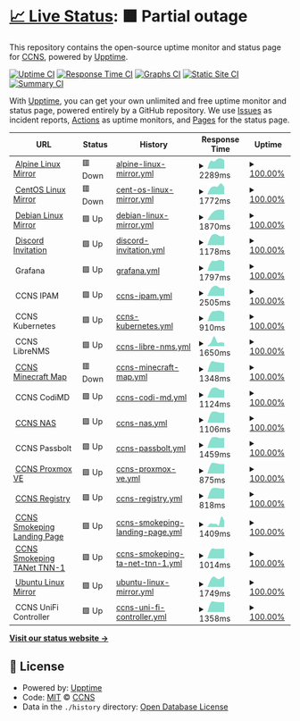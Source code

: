 # [📈 Live Status](https://uptime.ccns.io): <!--live status--> **🟧 Partial outage**

This repository contains the open-source uptime monitor and status page for [CCNS](https://uptime.ccns.io), powered by [Upptime](https://github.com/upptime/upptime).

[![Uptime CI](https://github.com/ccns/upptime/workflows/Uptime%20CI/badge.svg)](https://github.com/upptime/upptime/actions?query=workflow%3A%22Uptime+CI%22)
[![Response Time CI](https://github.com/ccns/upptime/workflows/Response%20Time%20CI/badge.svg)](https://github.com/upptime/upptime/actions?query=workflow%3A%22Response+Time+CI%22)
[![Graphs CI](https://github.com/ccns/upptime/workflows/Graphs%20CI/badge.svg)](https://github.com/upptime/upptime/actions?query=workflow%3A%22Graphs+CI%22)
[![Static Site CI](https://github.com/ccns/upptime/workflows/Static%20Site%20CI/badge.svg)](https://github.com/upptime/upptime/actions?query=workflow%3A%22Static+Site+CI%22)
[![Summary CI](https://github.com/ccns/upptime/workflows/Summary%20CI/badge.svg)](https://github.com/upptime/upptime/actions?query=workflow%3A%22Summary+CI%22)

With [Upptime](https://upptime.js.org), you can get your own unlimited and free uptime monitor and status page, powered entirely by a GitHub repository. We use [Issues](https://github.com/ccns/upptime/issues) as incident reports, [Actions](https://github.com/ccns/upptime/actions) as uptime monitors, and [Pages](https://uptime.ccns.io) for the status page.

<!--start: status pages-->
<!-- This summary is generated by Upptime (https://github.com/upptime/upptime) -->
<!-- Do not edit this manually, your changes will be overwritten -->
<!-- prettier-ignore -->
| URL | Status | History | Response Time | Uptime |
| --- | ------ | ------- | ------------- | ------ |
| <img alt="" src="https://favicons.githubusercontent.com/alpine.ccns.ncku.edu.tw" height="13"> [Alpine Linux Mirror](https://alpine.ccns.ncku.edu.tw/alpine) | 🟥 Down | [alpine-linux-mirror.yml](https://github.com/ccns/upptime/commits/HEAD/history/alpine-linux-mirror.yml) | <details><summary><img alt="Response time graph" src="./graphs/alpine-linux-mirror/response-time-week.png" height="20"> 2289ms</summary><br><a href="https://uptime.ccns.io/history/alpine-linux-mirror"><img alt="Response time 2289" src="https://img.shields.io/endpoint?url=https%3A%2F%2Fraw.githubusercontent.com%2Fccns%2Fupptime%2FHEAD%2Fapi%2Falpine-linux-mirror%2Fresponse-time.json"></a><br><a href="https://uptime.ccns.io/history/alpine-linux-mirror"><img alt="24-hour response time 2465" src="https://img.shields.io/endpoint?url=https%3A%2F%2Fraw.githubusercontent.com%2Fccns%2Fupptime%2FHEAD%2Fapi%2Falpine-linux-mirror%2Fresponse-time-day.json"></a><br><a href="https://uptime.ccns.io/history/alpine-linux-mirror"><img alt="7-day response time 2289" src="https://img.shields.io/endpoint?url=https%3A%2F%2Fraw.githubusercontent.com%2Fccns%2Fupptime%2FHEAD%2Fapi%2Falpine-linux-mirror%2Fresponse-time-week.json"></a><br><a href="https://uptime.ccns.io/history/alpine-linux-mirror"><img alt="30-day response time 2289" src="https://img.shields.io/endpoint?url=https%3A%2F%2Fraw.githubusercontent.com%2Fccns%2Fupptime%2FHEAD%2Fapi%2Falpine-linux-mirror%2Fresponse-time-month.json"></a><br><a href="https://uptime.ccns.io/history/alpine-linux-mirror"><img alt="1-year response time 2289" src="https://img.shields.io/endpoint?url=https%3A%2F%2Fraw.githubusercontent.com%2Fccns%2Fupptime%2FHEAD%2Fapi%2Falpine-linux-mirror%2Fresponse-time-year.json"></a></details> | <details><summary><a href="https://uptime.ccns.io/history/alpine-linux-mirror">100.00%</a></summary><a href="https://uptime.ccns.io/history/alpine-linux-mirror"><img alt="All-time uptime 100.00%" src="https://img.shields.io/endpoint?url=https%3A%2F%2Fraw.githubusercontent.com%2Fccns%2Fupptime%2FHEAD%2Fapi%2Falpine-linux-mirror%2Fuptime.json"></a><br><a href="https://uptime.ccns.io/history/alpine-linux-mirror"><img alt="24-hour uptime 100.00%" src="https://img.shields.io/endpoint?url=https%3A%2F%2Fraw.githubusercontent.com%2Fccns%2Fupptime%2FHEAD%2Fapi%2Falpine-linux-mirror%2Fuptime-day.json"></a><br><a href="https://uptime.ccns.io/history/alpine-linux-mirror"><img alt="7-day uptime 100.00%" src="https://img.shields.io/endpoint?url=https%3A%2F%2Fraw.githubusercontent.com%2Fccns%2Fupptime%2FHEAD%2Fapi%2Falpine-linux-mirror%2Fuptime-week.json"></a><br><a href="https://uptime.ccns.io/history/alpine-linux-mirror"><img alt="30-day uptime 100.00%" src="https://img.shields.io/endpoint?url=https%3A%2F%2Fraw.githubusercontent.com%2Fccns%2Fupptime%2FHEAD%2Fapi%2Falpine-linux-mirror%2Fuptime-month.json"></a><br><a href="https://uptime.ccns.io/history/alpine-linux-mirror"><img alt="1-year uptime 100.00%" src="https://img.shields.io/endpoint?url=https%3A%2F%2Fraw.githubusercontent.com%2Fccns%2Fupptime%2FHEAD%2Fapi%2Falpine-linux-mirror%2Fuptime-year.json"></a></details>
| <img alt="" src="https://favicons.githubusercontent.com/centos.ccns.ncku.edu.tw" height="13"> [CentOS Linux Mirror](https://centos.ccns.ncku.edu.tw/centos) | 🟥 Down | [cent-os-linux-mirror.yml](https://github.com/ccns/upptime/commits/HEAD/history/cent-os-linux-mirror.yml) | <details><summary><img alt="Response time graph" src="./graphs/cent-os-linux-mirror/response-time-week.png" height="20"> 1772ms</summary><br><a href="https://uptime.ccns.io/history/cent-os-linux-mirror"><img alt="Response time 1772" src="https://img.shields.io/endpoint?url=https%3A%2F%2Fraw.githubusercontent.com%2Fccns%2Fupptime%2FHEAD%2Fapi%2Fcent-os-linux-mirror%2Fresponse-time.json"></a><br><a href="https://uptime.ccns.io/history/cent-os-linux-mirror"><img alt="24-hour response time 2006" src="https://img.shields.io/endpoint?url=https%3A%2F%2Fraw.githubusercontent.com%2Fccns%2Fupptime%2FHEAD%2Fapi%2Fcent-os-linux-mirror%2Fresponse-time-day.json"></a><br><a href="https://uptime.ccns.io/history/cent-os-linux-mirror"><img alt="7-day response time 1772" src="https://img.shields.io/endpoint?url=https%3A%2F%2Fraw.githubusercontent.com%2Fccns%2Fupptime%2FHEAD%2Fapi%2Fcent-os-linux-mirror%2Fresponse-time-week.json"></a><br><a href="https://uptime.ccns.io/history/cent-os-linux-mirror"><img alt="30-day response time 1772" src="https://img.shields.io/endpoint?url=https%3A%2F%2Fraw.githubusercontent.com%2Fccns%2Fupptime%2FHEAD%2Fapi%2Fcent-os-linux-mirror%2Fresponse-time-month.json"></a><br><a href="https://uptime.ccns.io/history/cent-os-linux-mirror"><img alt="1-year response time 1772" src="https://img.shields.io/endpoint?url=https%3A%2F%2Fraw.githubusercontent.com%2Fccns%2Fupptime%2FHEAD%2Fapi%2Fcent-os-linux-mirror%2Fresponse-time-year.json"></a></details> | <details><summary><a href="https://uptime.ccns.io/history/cent-os-linux-mirror">100.00%</a></summary><a href="https://uptime.ccns.io/history/cent-os-linux-mirror"><img alt="All-time uptime 100.00%" src="https://img.shields.io/endpoint?url=https%3A%2F%2Fraw.githubusercontent.com%2Fccns%2Fupptime%2FHEAD%2Fapi%2Fcent-os-linux-mirror%2Fuptime.json"></a><br><a href="https://uptime.ccns.io/history/cent-os-linux-mirror"><img alt="24-hour uptime 100.00%" src="https://img.shields.io/endpoint?url=https%3A%2F%2Fraw.githubusercontent.com%2Fccns%2Fupptime%2FHEAD%2Fapi%2Fcent-os-linux-mirror%2Fuptime-day.json"></a><br><a href="https://uptime.ccns.io/history/cent-os-linux-mirror"><img alt="7-day uptime 100.00%" src="https://img.shields.io/endpoint?url=https%3A%2F%2Fraw.githubusercontent.com%2Fccns%2Fupptime%2FHEAD%2Fapi%2Fcent-os-linux-mirror%2Fuptime-week.json"></a><br><a href="https://uptime.ccns.io/history/cent-os-linux-mirror"><img alt="30-day uptime 100.00%" src="https://img.shields.io/endpoint?url=https%3A%2F%2Fraw.githubusercontent.com%2Fccns%2Fupptime%2FHEAD%2Fapi%2Fcent-os-linux-mirror%2Fuptime-month.json"></a><br><a href="https://uptime.ccns.io/history/cent-os-linux-mirror"><img alt="1-year uptime 100.00%" src="https://img.shields.io/endpoint?url=https%3A%2F%2Fraw.githubusercontent.com%2Fccns%2Fupptime%2FHEAD%2Fapi%2Fcent-os-linux-mirror%2Fuptime-year.json"></a></details>
| <img alt="" src="https://favicons.githubusercontent.com/debian.ccns.ncku.edu.tw" height="13"> [Debian Linux Mirror](https://debian.ccns.ncku.edu.tw/debian) | 🟩 Up | [debian-linux-mirror.yml](https://github.com/ccns/upptime/commits/HEAD/history/debian-linux-mirror.yml) | <details><summary><img alt="Response time graph" src="./graphs/debian-linux-mirror/response-time-week.png" height="20"> 1870ms</summary><br><a href="https://uptime.ccns.io/history/debian-linux-mirror"><img alt="Response time 1870" src="https://img.shields.io/endpoint?url=https%3A%2F%2Fraw.githubusercontent.com%2Fccns%2Fupptime%2FHEAD%2Fapi%2Fdebian-linux-mirror%2Fresponse-time.json"></a><br><a href="https://uptime.ccns.io/history/debian-linux-mirror"><img alt="24-hour response time 2501" src="https://img.shields.io/endpoint?url=https%3A%2F%2Fraw.githubusercontent.com%2Fccns%2Fupptime%2FHEAD%2Fapi%2Fdebian-linux-mirror%2Fresponse-time-day.json"></a><br><a href="https://uptime.ccns.io/history/debian-linux-mirror"><img alt="7-day response time 1870" src="https://img.shields.io/endpoint?url=https%3A%2F%2Fraw.githubusercontent.com%2Fccns%2Fupptime%2FHEAD%2Fapi%2Fdebian-linux-mirror%2Fresponse-time-week.json"></a><br><a href="https://uptime.ccns.io/history/debian-linux-mirror"><img alt="30-day response time 1870" src="https://img.shields.io/endpoint?url=https%3A%2F%2Fraw.githubusercontent.com%2Fccns%2Fupptime%2FHEAD%2Fapi%2Fdebian-linux-mirror%2Fresponse-time-month.json"></a><br><a href="https://uptime.ccns.io/history/debian-linux-mirror"><img alt="1-year response time 1870" src="https://img.shields.io/endpoint?url=https%3A%2F%2Fraw.githubusercontent.com%2Fccns%2Fupptime%2FHEAD%2Fapi%2Fdebian-linux-mirror%2Fresponse-time-year.json"></a></details> | <details><summary><a href="https://uptime.ccns.io/history/debian-linux-mirror">100.00%</a></summary><a href="https://uptime.ccns.io/history/debian-linux-mirror"><img alt="All-time uptime 100.00%" src="https://img.shields.io/endpoint?url=https%3A%2F%2Fraw.githubusercontent.com%2Fccns%2Fupptime%2FHEAD%2Fapi%2Fdebian-linux-mirror%2Fuptime.json"></a><br><a href="https://uptime.ccns.io/history/debian-linux-mirror"><img alt="24-hour uptime 100.00%" src="https://img.shields.io/endpoint?url=https%3A%2F%2Fraw.githubusercontent.com%2Fccns%2Fupptime%2FHEAD%2Fapi%2Fdebian-linux-mirror%2Fuptime-day.json"></a><br><a href="https://uptime.ccns.io/history/debian-linux-mirror"><img alt="7-day uptime 100.00%" src="https://img.shields.io/endpoint?url=https%3A%2F%2Fraw.githubusercontent.com%2Fccns%2Fupptime%2FHEAD%2Fapi%2Fdebian-linux-mirror%2Fuptime-week.json"></a><br><a href="https://uptime.ccns.io/history/debian-linux-mirror"><img alt="30-day uptime 100.00%" src="https://img.shields.io/endpoint?url=https%3A%2F%2Fraw.githubusercontent.com%2Fccns%2Fupptime%2FHEAD%2Fapi%2Fdebian-linux-mirror%2Fuptime-month.json"></a><br><a href="https://uptime.ccns.io/history/debian-linux-mirror"><img alt="1-year uptime 100.00%" src="https://img.shields.io/endpoint?url=https%3A%2F%2Fraw.githubusercontent.com%2Fccns%2Fupptime%2FHEAD%2Fapi%2Fdebian-linux-mirror%2Fuptime-year.json"></a></details>
| <img alt="" src="https://favicons.githubusercontent.com/discord.ccns.io" height="13"> [Discord Invitation](https://discord.ccns.io) | 🟩 Up | [discord-invitation.yml](https://github.com/ccns/upptime/commits/HEAD/history/discord-invitation.yml) | <details><summary><img alt="Response time graph" src="./graphs/discord-invitation/response-time-week.png" height="20"> 1178ms</summary><br><a href="https://uptime.ccns.io/history/discord-invitation"><img alt="Response time 1178" src="https://img.shields.io/endpoint?url=https%3A%2F%2Fraw.githubusercontent.com%2Fccns%2Fupptime%2FHEAD%2Fapi%2Fdiscord-invitation%2Fresponse-time.json"></a><br><a href="https://uptime.ccns.io/history/discord-invitation"><img alt="24-hour response time 1081" src="https://img.shields.io/endpoint?url=https%3A%2F%2Fraw.githubusercontent.com%2Fccns%2Fupptime%2FHEAD%2Fapi%2Fdiscord-invitation%2Fresponse-time-day.json"></a><br><a href="https://uptime.ccns.io/history/discord-invitation"><img alt="7-day response time 1178" src="https://img.shields.io/endpoint?url=https%3A%2F%2Fraw.githubusercontent.com%2Fccns%2Fupptime%2FHEAD%2Fapi%2Fdiscord-invitation%2Fresponse-time-week.json"></a><br><a href="https://uptime.ccns.io/history/discord-invitation"><img alt="30-day response time 1178" src="https://img.shields.io/endpoint?url=https%3A%2F%2Fraw.githubusercontent.com%2Fccns%2Fupptime%2FHEAD%2Fapi%2Fdiscord-invitation%2Fresponse-time-month.json"></a><br><a href="https://uptime.ccns.io/history/discord-invitation"><img alt="1-year response time 1178" src="https://img.shields.io/endpoint?url=https%3A%2F%2Fraw.githubusercontent.com%2Fccns%2Fupptime%2FHEAD%2Fapi%2Fdiscord-invitation%2Fresponse-time-year.json"></a></details> | <details><summary><a href="https://uptime.ccns.io/history/discord-invitation">100.00%</a></summary><a href="https://uptime.ccns.io/history/discord-invitation"><img alt="All-time uptime 100.00%" src="https://img.shields.io/endpoint?url=https%3A%2F%2Fraw.githubusercontent.com%2Fccns%2Fupptime%2FHEAD%2Fapi%2Fdiscord-invitation%2Fuptime.json"></a><br><a href="https://uptime.ccns.io/history/discord-invitation"><img alt="24-hour uptime 100.00%" src="https://img.shields.io/endpoint?url=https%3A%2F%2Fraw.githubusercontent.com%2Fccns%2Fupptime%2FHEAD%2Fapi%2Fdiscord-invitation%2Fuptime-day.json"></a><br><a href="https://uptime.ccns.io/history/discord-invitation"><img alt="7-day uptime 100.00%" src="https://img.shields.io/endpoint?url=https%3A%2F%2Fraw.githubusercontent.com%2Fccns%2Fupptime%2FHEAD%2Fapi%2Fdiscord-invitation%2Fuptime-week.json"></a><br><a href="https://uptime.ccns.io/history/discord-invitation"><img alt="30-day uptime 100.00%" src="https://img.shields.io/endpoint?url=https%3A%2F%2Fraw.githubusercontent.com%2Fccns%2Fupptime%2FHEAD%2Fapi%2Fdiscord-invitation%2Fuptime-month.json"></a><br><a href="https://uptime.ccns.io/history/discord-invitation"><img alt="1-year uptime 100.00%" src="https://img.shields.io/endpoint?url=https%3A%2F%2Fraw.githubusercontent.com%2Fccns%2Fupptime%2FHEAD%2Fapi%2Fdiscord-invitation%2Fuptime-year.json"></a></details>
| <img alt="" src="https://favicons.githubusercontent.com/null" height="13"> Grafana | 🟩 Up | [grafana.yml](https://github.com/ccns/upptime/commits/HEAD/history/grafana.yml) | <details><summary><img alt="Response time graph" src="./graphs/grafana/response-time-week.png" height="20"> 1797ms</summary><br><a href="https://uptime.ccns.io/history/grafana"><img alt="Response time 1797" src="https://img.shields.io/endpoint?url=https%3A%2F%2Fraw.githubusercontent.com%2Fccns%2Fupptime%2FHEAD%2Fapi%2Fgrafana%2Fresponse-time.json"></a><br><a href="https://uptime.ccns.io/history/grafana"><img alt="24-hour response time 2247" src="https://img.shields.io/endpoint?url=https%3A%2F%2Fraw.githubusercontent.com%2Fccns%2Fupptime%2FHEAD%2Fapi%2Fgrafana%2Fresponse-time-day.json"></a><br><a href="https://uptime.ccns.io/history/grafana"><img alt="7-day response time 1797" src="https://img.shields.io/endpoint?url=https%3A%2F%2Fraw.githubusercontent.com%2Fccns%2Fupptime%2FHEAD%2Fapi%2Fgrafana%2Fresponse-time-week.json"></a><br><a href="https://uptime.ccns.io/history/grafana"><img alt="30-day response time 1797" src="https://img.shields.io/endpoint?url=https%3A%2F%2Fraw.githubusercontent.com%2Fccns%2Fupptime%2FHEAD%2Fapi%2Fgrafana%2Fresponse-time-month.json"></a><br><a href="https://uptime.ccns.io/history/grafana"><img alt="1-year response time 1797" src="https://img.shields.io/endpoint?url=https%3A%2F%2Fraw.githubusercontent.com%2Fccns%2Fupptime%2FHEAD%2Fapi%2Fgrafana%2Fresponse-time-year.json"></a></details> | <details><summary><a href="https://uptime.ccns.io/history/grafana">100.00%</a></summary><a href="https://uptime.ccns.io/history/grafana"><img alt="All-time uptime 100.00%" src="https://img.shields.io/endpoint?url=https%3A%2F%2Fraw.githubusercontent.com%2Fccns%2Fupptime%2FHEAD%2Fapi%2Fgrafana%2Fuptime.json"></a><br><a href="https://uptime.ccns.io/history/grafana"><img alt="24-hour uptime 100.00%" src="https://img.shields.io/endpoint?url=https%3A%2F%2Fraw.githubusercontent.com%2Fccns%2Fupptime%2FHEAD%2Fapi%2Fgrafana%2Fuptime-day.json"></a><br><a href="https://uptime.ccns.io/history/grafana"><img alt="7-day uptime 100.00%" src="https://img.shields.io/endpoint?url=https%3A%2F%2Fraw.githubusercontent.com%2Fccns%2Fupptime%2FHEAD%2Fapi%2Fgrafana%2Fuptime-week.json"></a><br><a href="https://uptime.ccns.io/history/grafana"><img alt="30-day uptime 100.00%" src="https://img.shields.io/endpoint?url=https%3A%2F%2Fraw.githubusercontent.com%2Fccns%2Fupptime%2FHEAD%2Fapi%2Fgrafana%2Fuptime-month.json"></a><br><a href="https://uptime.ccns.io/history/grafana"><img alt="1-year uptime 100.00%" src="https://img.shields.io/endpoint?url=https%3A%2F%2Fraw.githubusercontent.com%2Fccns%2Fupptime%2FHEAD%2Fapi%2Fgrafana%2Fuptime-year.json"></a></details>
| <img alt="" src="https://favicons.githubusercontent.com/null" height="13"> CCNS IPAM | 🟩 Up | [ccns-ipam.yml](https://github.com/ccns/upptime/commits/HEAD/history/ccns-ipam.yml) | <details><summary><img alt="Response time graph" src="./graphs/ccns-ipam/response-time-week.png" height="20"> 2505ms</summary><br><a href="https://uptime.ccns.io/history/ccns-ipam"><img alt="Response time 2505" src="https://img.shields.io/endpoint?url=https%3A%2F%2Fraw.githubusercontent.com%2Fccns%2Fupptime%2FHEAD%2Fapi%2Fccns-ipam%2Fresponse-time.json"></a><br><a href="https://uptime.ccns.io/history/ccns-ipam"><img alt="24-hour response time 7654" src="https://img.shields.io/endpoint?url=https%3A%2F%2Fraw.githubusercontent.com%2Fccns%2Fupptime%2FHEAD%2Fapi%2Fccns-ipam%2Fresponse-time-day.json"></a><br><a href="https://uptime.ccns.io/history/ccns-ipam"><img alt="7-day response time 2505" src="https://img.shields.io/endpoint?url=https%3A%2F%2Fraw.githubusercontent.com%2Fccns%2Fupptime%2FHEAD%2Fapi%2Fccns-ipam%2Fresponse-time-week.json"></a><br><a href="https://uptime.ccns.io/history/ccns-ipam"><img alt="30-day response time 2505" src="https://img.shields.io/endpoint?url=https%3A%2F%2Fraw.githubusercontent.com%2Fccns%2Fupptime%2FHEAD%2Fapi%2Fccns-ipam%2Fresponse-time-month.json"></a><br><a href="https://uptime.ccns.io/history/ccns-ipam"><img alt="1-year response time 2505" src="https://img.shields.io/endpoint?url=https%3A%2F%2Fraw.githubusercontent.com%2Fccns%2Fupptime%2FHEAD%2Fapi%2Fccns-ipam%2Fresponse-time-year.json"></a></details> | <details><summary><a href="https://uptime.ccns.io/history/ccns-ipam">100.00%</a></summary><a href="https://uptime.ccns.io/history/ccns-ipam"><img alt="All-time uptime 100.00%" src="https://img.shields.io/endpoint?url=https%3A%2F%2Fraw.githubusercontent.com%2Fccns%2Fupptime%2FHEAD%2Fapi%2Fccns-ipam%2Fuptime.json"></a><br><a href="https://uptime.ccns.io/history/ccns-ipam"><img alt="24-hour uptime 100.00%" src="https://img.shields.io/endpoint?url=https%3A%2F%2Fraw.githubusercontent.com%2Fccns%2Fupptime%2FHEAD%2Fapi%2Fccns-ipam%2Fuptime-day.json"></a><br><a href="https://uptime.ccns.io/history/ccns-ipam"><img alt="7-day uptime 100.00%" src="https://img.shields.io/endpoint?url=https%3A%2F%2Fraw.githubusercontent.com%2Fccns%2Fupptime%2FHEAD%2Fapi%2Fccns-ipam%2Fuptime-week.json"></a><br><a href="https://uptime.ccns.io/history/ccns-ipam"><img alt="30-day uptime 100.00%" src="https://img.shields.io/endpoint?url=https%3A%2F%2Fraw.githubusercontent.com%2Fccns%2Fupptime%2FHEAD%2Fapi%2Fccns-ipam%2Fuptime-month.json"></a><br><a href="https://uptime.ccns.io/history/ccns-ipam"><img alt="1-year uptime 100.00%" src="https://img.shields.io/endpoint?url=https%3A%2F%2Fraw.githubusercontent.com%2Fccns%2Fupptime%2FHEAD%2Fapi%2Fccns-ipam%2Fuptime-year.json"></a></details>
| <img alt="" src="https://favicons.githubusercontent.com/null" height="13"> CCNS Kubernetes | 🟩 Up | [ccns-kubernetes.yml](https://github.com/ccns/upptime/commits/HEAD/history/ccns-kubernetes.yml) | <details><summary><img alt="Response time graph" src="./graphs/ccns-kubernetes/response-time-week.png" height="20"> 910ms</summary><br><a href="https://uptime.ccns.io/history/ccns-kubernetes"><img alt="Response time 910" src="https://img.shields.io/endpoint?url=https%3A%2F%2Fraw.githubusercontent.com%2Fccns%2Fupptime%2FHEAD%2Fapi%2Fccns-kubernetes%2Fresponse-time.json"></a><br><a href="https://uptime.ccns.io/history/ccns-kubernetes"><img alt="24-hour response time 1154" src="https://img.shields.io/endpoint?url=https%3A%2F%2Fraw.githubusercontent.com%2Fccns%2Fupptime%2FHEAD%2Fapi%2Fccns-kubernetes%2Fresponse-time-day.json"></a><br><a href="https://uptime.ccns.io/history/ccns-kubernetes"><img alt="7-day response time 910" src="https://img.shields.io/endpoint?url=https%3A%2F%2Fraw.githubusercontent.com%2Fccns%2Fupptime%2FHEAD%2Fapi%2Fccns-kubernetes%2Fresponse-time-week.json"></a><br><a href="https://uptime.ccns.io/history/ccns-kubernetes"><img alt="30-day response time 910" src="https://img.shields.io/endpoint?url=https%3A%2F%2Fraw.githubusercontent.com%2Fccns%2Fupptime%2FHEAD%2Fapi%2Fccns-kubernetes%2Fresponse-time-month.json"></a><br><a href="https://uptime.ccns.io/history/ccns-kubernetes"><img alt="1-year response time 910" src="https://img.shields.io/endpoint?url=https%3A%2F%2Fraw.githubusercontent.com%2Fccns%2Fupptime%2FHEAD%2Fapi%2Fccns-kubernetes%2Fresponse-time-year.json"></a></details> | <details><summary><a href="https://uptime.ccns.io/history/ccns-kubernetes">100.00%</a></summary><a href="https://uptime.ccns.io/history/ccns-kubernetes"><img alt="All-time uptime 100.00%" src="https://img.shields.io/endpoint?url=https%3A%2F%2Fraw.githubusercontent.com%2Fccns%2Fupptime%2FHEAD%2Fapi%2Fccns-kubernetes%2Fuptime.json"></a><br><a href="https://uptime.ccns.io/history/ccns-kubernetes"><img alt="24-hour uptime 100.00%" src="https://img.shields.io/endpoint?url=https%3A%2F%2Fraw.githubusercontent.com%2Fccns%2Fupptime%2FHEAD%2Fapi%2Fccns-kubernetes%2Fuptime-day.json"></a><br><a href="https://uptime.ccns.io/history/ccns-kubernetes"><img alt="7-day uptime 100.00%" src="https://img.shields.io/endpoint?url=https%3A%2F%2Fraw.githubusercontent.com%2Fccns%2Fupptime%2FHEAD%2Fapi%2Fccns-kubernetes%2Fuptime-week.json"></a><br><a href="https://uptime.ccns.io/history/ccns-kubernetes"><img alt="30-day uptime 100.00%" src="https://img.shields.io/endpoint?url=https%3A%2F%2Fraw.githubusercontent.com%2Fccns%2Fupptime%2FHEAD%2Fapi%2Fccns-kubernetes%2Fuptime-month.json"></a><br><a href="https://uptime.ccns.io/history/ccns-kubernetes"><img alt="1-year uptime 100.00%" src="https://img.shields.io/endpoint?url=https%3A%2F%2Fraw.githubusercontent.com%2Fccns%2Fupptime%2FHEAD%2Fapi%2Fccns-kubernetes%2Fuptime-year.json"></a></details>
| <img alt="" src="https://favicons.githubusercontent.com/null" height="13"> CCNS LibreNMS | 🟩 Up | [ccns-libre-nms.yml](https://github.com/ccns/upptime/commits/HEAD/history/ccns-libre-nms.yml) | <details><summary><img alt="Response time graph" src="./graphs/ccns-libre-nms/response-time-week.png" height="20"> 1650ms</summary><br><a href="https://uptime.ccns.io/history/ccns-libre-nms"><img alt="Response time 1650" src="https://img.shields.io/endpoint?url=https%3A%2F%2Fraw.githubusercontent.com%2Fccns%2Fupptime%2FHEAD%2Fapi%2Fccns-libre-nms%2Fresponse-time.json"></a><br><a href="https://uptime.ccns.io/history/ccns-libre-nms"><img alt="24-hour response time 2536" src="https://img.shields.io/endpoint?url=https%3A%2F%2Fraw.githubusercontent.com%2Fccns%2Fupptime%2FHEAD%2Fapi%2Fccns-libre-nms%2Fresponse-time-day.json"></a><br><a href="https://uptime.ccns.io/history/ccns-libre-nms"><img alt="7-day response time 1650" src="https://img.shields.io/endpoint?url=https%3A%2F%2Fraw.githubusercontent.com%2Fccns%2Fupptime%2FHEAD%2Fapi%2Fccns-libre-nms%2Fresponse-time-week.json"></a><br><a href="https://uptime.ccns.io/history/ccns-libre-nms"><img alt="30-day response time 1650" src="https://img.shields.io/endpoint?url=https%3A%2F%2Fraw.githubusercontent.com%2Fccns%2Fupptime%2FHEAD%2Fapi%2Fccns-libre-nms%2Fresponse-time-month.json"></a><br><a href="https://uptime.ccns.io/history/ccns-libre-nms"><img alt="1-year response time 1650" src="https://img.shields.io/endpoint?url=https%3A%2F%2Fraw.githubusercontent.com%2Fccns%2Fupptime%2FHEAD%2Fapi%2Fccns-libre-nms%2Fresponse-time-year.json"></a></details> | <details><summary><a href="https://uptime.ccns.io/history/ccns-libre-nms">100.00%</a></summary><a href="https://uptime.ccns.io/history/ccns-libre-nms"><img alt="All-time uptime 100.00%" src="https://img.shields.io/endpoint?url=https%3A%2F%2Fraw.githubusercontent.com%2Fccns%2Fupptime%2FHEAD%2Fapi%2Fccns-libre-nms%2Fuptime.json"></a><br><a href="https://uptime.ccns.io/history/ccns-libre-nms"><img alt="24-hour uptime 100.00%" src="https://img.shields.io/endpoint?url=https%3A%2F%2Fraw.githubusercontent.com%2Fccns%2Fupptime%2FHEAD%2Fapi%2Fccns-libre-nms%2Fuptime-day.json"></a><br><a href="https://uptime.ccns.io/history/ccns-libre-nms"><img alt="7-day uptime 100.00%" src="https://img.shields.io/endpoint?url=https%3A%2F%2Fraw.githubusercontent.com%2Fccns%2Fupptime%2FHEAD%2Fapi%2Fccns-libre-nms%2Fuptime-week.json"></a><br><a href="https://uptime.ccns.io/history/ccns-libre-nms"><img alt="30-day uptime 100.00%" src="https://img.shields.io/endpoint?url=https%3A%2F%2Fraw.githubusercontent.com%2Fccns%2Fupptime%2FHEAD%2Fapi%2Fccns-libre-nms%2Fuptime-month.json"></a><br><a href="https://uptime.ccns.io/history/ccns-libre-nms"><img alt="1-year uptime 100.00%" src="https://img.shields.io/endpoint?url=https%3A%2F%2Fraw.githubusercontent.com%2Fccns%2Fupptime%2FHEAD%2Fapi%2Fccns-libre-nms%2Fuptime-year.json"></a></details>
| <img alt="" src="https://favicons.githubusercontent.com/mc-map.ccns.io" height="13"> [CCNS Minecraft Map](https://mc-map.ccns.io) | 🟥 Down | [ccns-minecraft-map.yml](https://github.com/ccns/upptime/commits/HEAD/history/ccns-minecraft-map.yml) | <details><summary><img alt="Response time graph" src="./graphs/ccns-minecraft-map/response-time-week.png" height="20"> 1348ms</summary><br><a href="https://uptime.ccns.io/history/ccns-minecraft-map"><img alt="Response time 1348" src="https://img.shields.io/endpoint?url=https%3A%2F%2Fraw.githubusercontent.com%2Fccns%2Fupptime%2FHEAD%2Fapi%2Fccns-minecraft-map%2Fresponse-time.json"></a><br><a href="https://uptime.ccns.io/history/ccns-minecraft-map"><img alt="24-hour response time 2334" src="https://img.shields.io/endpoint?url=https%3A%2F%2Fraw.githubusercontent.com%2Fccns%2Fupptime%2FHEAD%2Fapi%2Fccns-minecraft-map%2Fresponse-time-day.json"></a><br><a href="https://uptime.ccns.io/history/ccns-minecraft-map"><img alt="7-day response time 1348" src="https://img.shields.io/endpoint?url=https%3A%2F%2Fraw.githubusercontent.com%2Fccns%2Fupptime%2FHEAD%2Fapi%2Fccns-minecraft-map%2Fresponse-time-week.json"></a><br><a href="https://uptime.ccns.io/history/ccns-minecraft-map"><img alt="30-day response time 1348" src="https://img.shields.io/endpoint?url=https%3A%2F%2Fraw.githubusercontent.com%2Fccns%2Fupptime%2FHEAD%2Fapi%2Fccns-minecraft-map%2Fresponse-time-month.json"></a><br><a href="https://uptime.ccns.io/history/ccns-minecraft-map"><img alt="1-year response time 1348" src="https://img.shields.io/endpoint?url=https%3A%2F%2Fraw.githubusercontent.com%2Fccns%2Fupptime%2FHEAD%2Fapi%2Fccns-minecraft-map%2Fresponse-time-year.json"></a></details> | <details><summary><a href="https://uptime.ccns.io/history/ccns-minecraft-map">100.00%</a></summary><a href="https://uptime.ccns.io/history/ccns-minecraft-map"><img alt="All-time uptime 100.00%" src="https://img.shields.io/endpoint?url=https%3A%2F%2Fraw.githubusercontent.com%2Fccns%2Fupptime%2FHEAD%2Fapi%2Fccns-minecraft-map%2Fuptime.json"></a><br><a href="https://uptime.ccns.io/history/ccns-minecraft-map"><img alt="24-hour uptime 100.00%" src="https://img.shields.io/endpoint?url=https%3A%2F%2Fraw.githubusercontent.com%2Fccns%2Fupptime%2FHEAD%2Fapi%2Fccns-minecraft-map%2Fuptime-day.json"></a><br><a href="https://uptime.ccns.io/history/ccns-minecraft-map"><img alt="7-day uptime 100.00%" src="https://img.shields.io/endpoint?url=https%3A%2F%2Fraw.githubusercontent.com%2Fccns%2Fupptime%2FHEAD%2Fapi%2Fccns-minecraft-map%2Fuptime-week.json"></a><br><a href="https://uptime.ccns.io/history/ccns-minecraft-map"><img alt="30-day uptime 100.00%" src="https://img.shields.io/endpoint?url=https%3A%2F%2Fraw.githubusercontent.com%2Fccns%2Fupptime%2FHEAD%2Fapi%2Fccns-minecraft-map%2Fuptime-month.json"></a><br><a href="https://uptime.ccns.io/history/ccns-minecraft-map"><img alt="1-year uptime 100.00%" src="https://img.shields.io/endpoint?url=https%3A%2F%2Fraw.githubusercontent.com%2Fccns%2Fupptime%2FHEAD%2Fapi%2Fccns-minecraft-map%2Fuptime-year.json"></a></details>
| <img alt="" src="https://favicons.githubusercontent.com/null" height="13"> CCNS CodiMD | 🟩 Up | [ccns-codi-md.yml](https://github.com/ccns/upptime/commits/HEAD/history/ccns-codi-md.yml) | <details><summary><img alt="Response time graph" src="./graphs/ccns-codi-md/response-time-week.png" height="20"> 1124ms</summary><br><a href="https://uptime.ccns.io/history/ccns-codi-md"><img alt="Response time 1124" src="https://img.shields.io/endpoint?url=https%3A%2F%2Fraw.githubusercontent.com%2Fccns%2Fupptime%2FHEAD%2Fapi%2Fccns-codi-md%2Fresponse-time.json"></a><br><a href="https://uptime.ccns.io/history/ccns-codi-md"><img alt="24-hour response time 1314" src="https://img.shields.io/endpoint?url=https%3A%2F%2Fraw.githubusercontent.com%2Fccns%2Fupptime%2FHEAD%2Fapi%2Fccns-codi-md%2Fresponse-time-day.json"></a><br><a href="https://uptime.ccns.io/history/ccns-codi-md"><img alt="7-day response time 1124" src="https://img.shields.io/endpoint?url=https%3A%2F%2Fraw.githubusercontent.com%2Fccns%2Fupptime%2FHEAD%2Fapi%2Fccns-codi-md%2Fresponse-time-week.json"></a><br><a href="https://uptime.ccns.io/history/ccns-codi-md"><img alt="30-day response time 1124" src="https://img.shields.io/endpoint?url=https%3A%2F%2Fraw.githubusercontent.com%2Fccns%2Fupptime%2FHEAD%2Fapi%2Fccns-codi-md%2Fresponse-time-month.json"></a><br><a href="https://uptime.ccns.io/history/ccns-codi-md"><img alt="1-year response time 1124" src="https://img.shields.io/endpoint?url=https%3A%2F%2Fraw.githubusercontent.com%2Fccns%2Fupptime%2FHEAD%2Fapi%2Fccns-codi-md%2Fresponse-time-year.json"></a></details> | <details><summary><a href="https://uptime.ccns.io/history/ccns-codi-md">100.00%</a></summary><a href="https://uptime.ccns.io/history/ccns-codi-md"><img alt="All-time uptime 100.00%" src="https://img.shields.io/endpoint?url=https%3A%2F%2Fraw.githubusercontent.com%2Fccns%2Fupptime%2FHEAD%2Fapi%2Fccns-codi-md%2Fuptime.json"></a><br><a href="https://uptime.ccns.io/history/ccns-codi-md"><img alt="24-hour uptime 100.00%" src="https://img.shields.io/endpoint?url=https%3A%2F%2Fraw.githubusercontent.com%2Fccns%2Fupptime%2FHEAD%2Fapi%2Fccns-codi-md%2Fuptime-day.json"></a><br><a href="https://uptime.ccns.io/history/ccns-codi-md"><img alt="7-day uptime 100.00%" src="https://img.shields.io/endpoint?url=https%3A%2F%2Fraw.githubusercontent.com%2Fccns%2Fupptime%2FHEAD%2Fapi%2Fccns-codi-md%2Fuptime-week.json"></a><br><a href="https://uptime.ccns.io/history/ccns-codi-md"><img alt="30-day uptime 100.00%" src="https://img.shields.io/endpoint?url=https%3A%2F%2Fraw.githubusercontent.com%2Fccns%2Fupptime%2FHEAD%2Fapi%2Fccns-codi-md%2Fuptime-month.json"></a><br><a href="https://uptime.ccns.io/history/ccns-codi-md"><img alt="1-year uptime 100.00%" src="https://img.shields.io/endpoint?url=https%3A%2F%2Fraw.githubusercontent.com%2Fccns%2Fupptime%2FHEAD%2Fapi%2Fccns-codi-md%2Fuptime-year.json"></a></details>
| <img alt="" src="https://favicons.githubusercontent.com/nas.ccns.io" height="13"> [CCNS NAS](https://nas.ccns.io) | 🟩 Up | [ccns-nas.yml](https://github.com/ccns/upptime/commits/HEAD/history/ccns-nas.yml) | <details><summary><img alt="Response time graph" src="./graphs/ccns-nas/response-time-week.png" height="20"> 1106ms</summary><br><a href="https://uptime.ccns.io/history/ccns-nas"><img alt="Response time 1106" src="https://img.shields.io/endpoint?url=https%3A%2F%2Fraw.githubusercontent.com%2Fccns%2Fupptime%2FHEAD%2Fapi%2Fccns-nas%2Fresponse-time.json"></a><br><a href="https://uptime.ccns.io/history/ccns-nas"><img alt="24-hour response time 1094" src="https://img.shields.io/endpoint?url=https%3A%2F%2Fraw.githubusercontent.com%2Fccns%2Fupptime%2FHEAD%2Fapi%2Fccns-nas%2Fresponse-time-day.json"></a><br><a href="https://uptime.ccns.io/history/ccns-nas"><img alt="7-day response time 1106" src="https://img.shields.io/endpoint?url=https%3A%2F%2Fraw.githubusercontent.com%2Fccns%2Fupptime%2FHEAD%2Fapi%2Fccns-nas%2Fresponse-time-week.json"></a><br><a href="https://uptime.ccns.io/history/ccns-nas"><img alt="30-day response time 1106" src="https://img.shields.io/endpoint?url=https%3A%2F%2Fraw.githubusercontent.com%2Fccns%2Fupptime%2FHEAD%2Fapi%2Fccns-nas%2Fresponse-time-month.json"></a><br><a href="https://uptime.ccns.io/history/ccns-nas"><img alt="1-year response time 1106" src="https://img.shields.io/endpoint?url=https%3A%2F%2Fraw.githubusercontent.com%2Fccns%2Fupptime%2FHEAD%2Fapi%2Fccns-nas%2Fresponse-time-year.json"></a></details> | <details><summary><a href="https://uptime.ccns.io/history/ccns-nas">100.00%</a></summary><a href="https://uptime.ccns.io/history/ccns-nas"><img alt="All-time uptime 100.00%" src="https://img.shields.io/endpoint?url=https%3A%2F%2Fraw.githubusercontent.com%2Fccns%2Fupptime%2FHEAD%2Fapi%2Fccns-nas%2Fuptime.json"></a><br><a href="https://uptime.ccns.io/history/ccns-nas"><img alt="24-hour uptime 100.00%" src="https://img.shields.io/endpoint?url=https%3A%2F%2Fraw.githubusercontent.com%2Fccns%2Fupptime%2FHEAD%2Fapi%2Fccns-nas%2Fuptime-day.json"></a><br><a href="https://uptime.ccns.io/history/ccns-nas"><img alt="7-day uptime 100.00%" src="https://img.shields.io/endpoint?url=https%3A%2F%2Fraw.githubusercontent.com%2Fccns%2Fupptime%2FHEAD%2Fapi%2Fccns-nas%2Fuptime-week.json"></a><br><a href="https://uptime.ccns.io/history/ccns-nas"><img alt="30-day uptime 100.00%" src="https://img.shields.io/endpoint?url=https%3A%2F%2Fraw.githubusercontent.com%2Fccns%2Fupptime%2FHEAD%2Fapi%2Fccns-nas%2Fuptime-month.json"></a><br><a href="https://uptime.ccns.io/history/ccns-nas"><img alt="1-year uptime 100.00%" src="https://img.shields.io/endpoint?url=https%3A%2F%2Fraw.githubusercontent.com%2Fccns%2Fupptime%2FHEAD%2Fapi%2Fccns-nas%2Fuptime-year.json"></a></details>
| <img alt="" src="https://favicons.githubusercontent.com/null" height="13"> CCNS Passbolt | 🟩 Up | [ccns-passbolt.yml](https://github.com/ccns/upptime/commits/HEAD/history/ccns-passbolt.yml) | <details><summary><img alt="Response time graph" src="./graphs/ccns-passbolt/response-time-week.png" height="20"> 1459ms</summary><br><a href="https://uptime.ccns.io/history/ccns-passbolt"><img alt="Response time 1459" src="https://img.shields.io/endpoint?url=https%3A%2F%2Fraw.githubusercontent.com%2Fccns%2Fupptime%2FHEAD%2Fapi%2Fccns-passbolt%2Fresponse-time.json"></a><br><a href="https://uptime.ccns.io/history/ccns-passbolt"><img alt="24-hour response time 2999" src="https://img.shields.io/endpoint?url=https%3A%2F%2Fraw.githubusercontent.com%2Fccns%2Fupptime%2FHEAD%2Fapi%2Fccns-passbolt%2Fresponse-time-day.json"></a><br><a href="https://uptime.ccns.io/history/ccns-passbolt"><img alt="7-day response time 1459" src="https://img.shields.io/endpoint?url=https%3A%2F%2Fraw.githubusercontent.com%2Fccns%2Fupptime%2FHEAD%2Fapi%2Fccns-passbolt%2Fresponse-time-week.json"></a><br><a href="https://uptime.ccns.io/history/ccns-passbolt"><img alt="30-day response time 1459" src="https://img.shields.io/endpoint?url=https%3A%2F%2Fraw.githubusercontent.com%2Fccns%2Fupptime%2FHEAD%2Fapi%2Fccns-passbolt%2Fresponse-time-month.json"></a><br><a href="https://uptime.ccns.io/history/ccns-passbolt"><img alt="1-year response time 1459" src="https://img.shields.io/endpoint?url=https%3A%2F%2Fraw.githubusercontent.com%2Fccns%2Fupptime%2FHEAD%2Fapi%2Fccns-passbolt%2Fresponse-time-year.json"></a></details> | <details><summary><a href="https://uptime.ccns.io/history/ccns-passbolt">100.00%</a></summary><a href="https://uptime.ccns.io/history/ccns-passbolt"><img alt="All-time uptime 100.00%" src="https://img.shields.io/endpoint?url=https%3A%2F%2Fraw.githubusercontent.com%2Fccns%2Fupptime%2FHEAD%2Fapi%2Fccns-passbolt%2Fuptime.json"></a><br><a href="https://uptime.ccns.io/history/ccns-passbolt"><img alt="24-hour uptime 100.00%" src="https://img.shields.io/endpoint?url=https%3A%2F%2Fraw.githubusercontent.com%2Fccns%2Fupptime%2FHEAD%2Fapi%2Fccns-passbolt%2Fuptime-day.json"></a><br><a href="https://uptime.ccns.io/history/ccns-passbolt"><img alt="7-day uptime 100.00%" src="https://img.shields.io/endpoint?url=https%3A%2F%2Fraw.githubusercontent.com%2Fccns%2Fupptime%2FHEAD%2Fapi%2Fccns-passbolt%2Fuptime-week.json"></a><br><a href="https://uptime.ccns.io/history/ccns-passbolt"><img alt="30-day uptime 100.00%" src="https://img.shields.io/endpoint?url=https%3A%2F%2Fraw.githubusercontent.com%2Fccns%2Fupptime%2FHEAD%2Fapi%2Fccns-passbolt%2Fuptime-month.json"></a><br><a href="https://uptime.ccns.io/history/ccns-passbolt"><img alt="1-year uptime 100.00%" src="https://img.shields.io/endpoint?url=https%3A%2F%2Fraw.githubusercontent.com%2Fccns%2Fupptime%2FHEAD%2Fapi%2Fccns-passbolt%2Fuptime-year.json"></a></details>
| <img alt="" src="https://favicons.githubusercontent.com/pve.ccns.io" height="13"> [CCNS Proxmox VE](https://pve.ccns.io) | 🟩 Up | [ccns-proxmox-ve.yml](https://github.com/ccns/upptime/commits/HEAD/history/ccns-proxmox-ve.yml) | <details><summary><img alt="Response time graph" src="./graphs/ccns-proxmox-ve/response-time-week.png" height="20"> 875ms</summary><br><a href="https://uptime.ccns.io/history/ccns-proxmox-ve"><img alt="Response time 875" src="https://img.shields.io/endpoint?url=https%3A%2F%2Fraw.githubusercontent.com%2Fccns%2Fupptime%2FHEAD%2Fapi%2Fccns-proxmox-ve%2Fresponse-time.json"></a><br><a href="https://uptime.ccns.io/history/ccns-proxmox-ve"><img alt="24-hour response time 879" src="https://img.shields.io/endpoint?url=https%3A%2F%2Fraw.githubusercontent.com%2Fccns%2Fupptime%2FHEAD%2Fapi%2Fccns-proxmox-ve%2Fresponse-time-day.json"></a><br><a href="https://uptime.ccns.io/history/ccns-proxmox-ve"><img alt="7-day response time 875" src="https://img.shields.io/endpoint?url=https%3A%2F%2Fraw.githubusercontent.com%2Fccns%2Fupptime%2FHEAD%2Fapi%2Fccns-proxmox-ve%2Fresponse-time-week.json"></a><br><a href="https://uptime.ccns.io/history/ccns-proxmox-ve"><img alt="30-day response time 875" src="https://img.shields.io/endpoint?url=https%3A%2F%2Fraw.githubusercontent.com%2Fccns%2Fupptime%2FHEAD%2Fapi%2Fccns-proxmox-ve%2Fresponse-time-month.json"></a><br><a href="https://uptime.ccns.io/history/ccns-proxmox-ve"><img alt="1-year response time 875" src="https://img.shields.io/endpoint?url=https%3A%2F%2Fraw.githubusercontent.com%2Fccns%2Fupptime%2FHEAD%2Fapi%2Fccns-proxmox-ve%2Fresponse-time-year.json"></a></details> | <details><summary><a href="https://uptime.ccns.io/history/ccns-proxmox-ve">100.00%</a></summary><a href="https://uptime.ccns.io/history/ccns-proxmox-ve"><img alt="All-time uptime 100.00%" src="https://img.shields.io/endpoint?url=https%3A%2F%2Fraw.githubusercontent.com%2Fccns%2Fupptime%2FHEAD%2Fapi%2Fccns-proxmox-ve%2Fuptime.json"></a><br><a href="https://uptime.ccns.io/history/ccns-proxmox-ve"><img alt="24-hour uptime 100.00%" src="https://img.shields.io/endpoint?url=https%3A%2F%2Fraw.githubusercontent.com%2Fccns%2Fupptime%2FHEAD%2Fapi%2Fccns-proxmox-ve%2Fuptime-day.json"></a><br><a href="https://uptime.ccns.io/history/ccns-proxmox-ve"><img alt="7-day uptime 100.00%" src="https://img.shields.io/endpoint?url=https%3A%2F%2Fraw.githubusercontent.com%2Fccns%2Fupptime%2FHEAD%2Fapi%2Fccns-proxmox-ve%2Fuptime-week.json"></a><br><a href="https://uptime.ccns.io/history/ccns-proxmox-ve"><img alt="30-day uptime 100.00%" src="https://img.shields.io/endpoint?url=https%3A%2F%2Fraw.githubusercontent.com%2Fccns%2Fupptime%2FHEAD%2Fapi%2Fccns-proxmox-ve%2Fuptime-month.json"></a><br><a href="https://uptime.ccns.io/history/ccns-proxmox-ve"><img alt="1-year uptime 100.00%" src="https://img.shields.io/endpoint?url=https%3A%2F%2Fraw.githubusercontent.com%2Fccns%2Fupptime%2FHEAD%2Fapi%2Fccns-proxmox-ve%2Fuptime-year.json"></a></details>
| <img alt="" src="https://favicons.githubusercontent.com/registry.ccns.io" height="13"> [CCNS Registry](https://registry.ccns.io) | 🟩 Up | [ccns-registry.yml](https://github.com/ccns/upptime/commits/HEAD/history/ccns-registry.yml) | <details><summary><img alt="Response time graph" src="./graphs/ccns-registry/response-time-week.png" height="20"> 818ms</summary><br><a href="https://uptime.ccns.io/history/ccns-registry"><img alt="Response time 818" src="https://img.shields.io/endpoint?url=https%3A%2F%2Fraw.githubusercontent.com%2Fccns%2Fupptime%2FHEAD%2Fapi%2Fccns-registry%2Fresponse-time.json"></a><br><a href="https://uptime.ccns.io/history/ccns-registry"><img alt="24-hour response time 812" src="https://img.shields.io/endpoint?url=https%3A%2F%2Fraw.githubusercontent.com%2Fccns%2Fupptime%2FHEAD%2Fapi%2Fccns-registry%2Fresponse-time-day.json"></a><br><a href="https://uptime.ccns.io/history/ccns-registry"><img alt="7-day response time 818" src="https://img.shields.io/endpoint?url=https%3A%2F%2Fraw.githubusercontent.com%2Fccns%2Fupptime%2FHEAD%2Fapi%2Fccns-registry%2Fresponse-time-week.json"></a><br><a href="https://uptime.ccns.io/history/ccns-registry"><img alt="30-day response time 818" src="https://img.shields.io/endpoint?url=https%3A%2F%2Fraw.githubusercontent.com%2Fccns%2Fupptime%2FHEAD%2Fapi%2Fccns-registry%2Fresponse-time-month.json"></a><br><a href="https://uptime.ccns.io/history/ccns-registry"><img alt="1-year response time 818" src="https://img.shields.io/endpoint?url=https%3A%2F%2Fraw.githubusercontent.com%2Fccns%2Fupptime%2FHEAD%2Fapi%2Fccns-registry%2Fresponse-time-year.json"></a></details> | <details><summary><a href="https://uptime.ccns.io/history/ccns-registry">100.00%</a></summary><a href="https://uptime.ccns.io/history/ccns-registry"><img alt="All-time uptime 100.00%" src="https://img.shields.io/endpoint?url=https%3A%2F%2Fraw.githubusercontent.com%2Fccns%2Fupptime%2FHEAD%2Fapi%2Fccns-registry%2Fuptime.json"></a><br><a href="https://uptime.ccns.io/history/ccns-registry"><img alt="24-hour uptime 100.00%" src="https://img.shields.io/endpoint?url=https%3A%2F%2Fraw.githubusercontent.com%2Fccns%2Fupptime%2FHEAD%2Fapi%2Fccns-registry%2Fuptime-day.json"></a><br><a href="https://uptime.ccns.io/history/ccns-registry"><img alt="7-day uptime 100.00%" src="https://img.shields.io/endpoint?url=https%3A%2F%2Fraw.githubusercontent.com%2Fccns%2Fupptime%2FHEAD%2Fapi%2Fccns-registry%2Fuptime-week.json"></a><br><a href="https://uptime.ccns.io/history/ccns-registry"><img alt="30-day uptime 100.00%" src="https://img.shields.io/endpoint?url=https%3A%2F%2Fraw.githubusercontent.com%2Fccns%2Fupptime%2FHEAD%2Fapi%2Fccns-registry%2Fuptime-month.json"></a><br><a href="https://uptime.ccns.io/history/ccns-registry"><img alt="1-year uptime 100.00%" src="https://img.shields.io/endpoint?url=https%3A%2F%2Fraw.githubusercontent.com%2Fccns%2Fupptime%2FHEAD%2Fapi%2Fccns-registry%2Fuptime-year.json"></a></details>
| <img alt="" src="https://favicons.githubusercontent.com/smokeping.ccns.io" height="13"> [CCNS Smokeping Landing Page](https://smokeping.ccns.io) | 🟩 Up | [ccns-smokeping-landing-page.yml](https://github.com/ccns/upptime/commits/HEAD/history/ccns-smokeping-landing-page.yml) | <details><summary><img alt="Response time graph" src="./graphs/ccns-smokeping-landing-page/response-time-week.png" height="20"> 1409ms</summary><br><a href="https://uptime.ccns.io/history/ccns-smokeping-landing-page"><img alt="Response time 1409" src="https://img.shields.io/endpoint?url=https%3A%2F%2Fraw.githubusercontent.com%2Fccns%2Fupptime%2FHEAD%2Fapi%2Fccns-smokeping-landing-page%2Fresponse-time.json"></a><br><a href="https://uptime.ccns.io/history/ccns-smokeping-landing-page"><img alt="24-hour response time 1530" src="https://img.shields.io/endpoint?url=https%3A%2F%2Fraw.githubusercontent.com%2Fccns%2Fupptime%2FHEAD%2Fapi%2Fccns-smokeping-landing-page%2Fresponse-time-day.json"></a><br><a href="https://uptime.ccns.io/history/ccns-smokeping-landing-page"><img alt="7-day response time 1409" src="https://img.shields.io/endpoint?url=https%3A%2F%2Fraw.githubusercontent.com%2Fccns%2Fupptime%2FHEAD%2Fapi%2Fccns-smokeping-landing-page%2Fresponse-time-week.json"></a><br><a href="https://uptime.ccns.io/history/ccns-smokeping-landing-page"><img alt="30-day response time 1409" src="https://img.shields.io/endpoint?url=https%3A%2F%2Fraw.githubusercontent.com%2Fccns%2Fupptime%2FHEAD%2Fapi%2Fccns-smokeping-landing-page%2Fresponse-time-month.json"></a><br><a href="https://uptime.ccns.io/history/ccns-smokeping-landing-page"><img alt="1-year response time 1409" src="https://img.shields.io/endpoint?url=https%3A%2F%2Fraw.githubusercontent.com%2Fccns%2Fupptime%2FHEAD%2Fapi%2Fccns-smokeping-landing-page%2Fresponse-time-year.json"></a></details> | <details><summary><a href="https://uptime.ccns.io/history/ccns-smokeping-landing-page">100.00%</a></summary><a href="https://uptime.ccns.io/history/ccns-smokeping-landing-page"><img alt="All-time uptime 100.00%" src="https://img.shields.io/endpoint?url=https%3A%2F%2Fraw.githubusercontent.com%2Fccns%2Fupptime%2FHEAD%2Fapi%2Fccns-smokeping-landing-page%2Fuptime.json"></a><br><a href="https://uptime.ccns.io/history/ccns-smokeping-landing-page"><img alt="24-hour uptime 100.00%" src="https://img.shields.io/endpoint?url=https%3A%2F%2Fraw.githubusercontent.com%2Fccns%2Fupptime%2FHEAD%2Fapi%2Fccns-smokeping-landing-page%2Fuptime-day.json"></a><br><a href="https://uptime.ccns.io/history/ccns-smokeping-landing-page"><img alt="7-day uptime 100.00%" src="https://img.shields.io/endpoint?url=https%3A%2F%2Fraw.githubusercontent.com%2Fccns%2Fupptime%2FHEAD%2Fapi%2Fccns-smokeping-landing-page%2Fuptime-week.json"></a><br><a href="https://uptime.ccns.io/history/ccns-smokeping-landing-page"><img alt="30-day uptime 100.00%" src="https://img.shields.io/endpoint?url=https%3A%2F%2Fraw.githubusercontent.com%2Fccns%2Fupptime%2FHEAD%2Fapi%2Fccns-smokeping-landing-page%2Fuptime-month.json"></a><br><a href="https://uptime.ccns.io/history/ccns-smokeping-landing-page"><img alt="1-year uptime 100.00%" src="https://img.shields.io/endpoint?url=https%3A%2F%2Fraw.githubusercontent.com%2Fccns%2Fupptime%2FHEAD%2Fapi%2Fccns-smokeping-landing-page%2Fuptime-year.json"></a></details>
| <img alt="" src="https://favicons.githubusercontent.com/smokeping-tanet-tnn-1.ccns.io" height="13"> [CCNS Smokeping TANet TNN-1](https://smokeping-tanet-tnn-1.ccns.io) | 🟩 Up | [ccns-smokeping-ta-net-tnn-1.yml](https://github.com/ccns/upptime/commits/HEAD/history/ccns-smokeping-ta-net-tnn-1.yml) | <details><summary><img alt="Response time graph" src="./graphs/ccns-smokeping-ta-net-tnn-1/response-time-week.png" height="20"> 1014ms</summary><br><a href="https://uptime.ccns.io/history/ccns-smokeping-ta-net-tnn-1"><img alt="Response time 1014" src="https://img.shields.io/endpoint?url=https%3A%2F%2Fraw.githubusercontent.com%2Fccns%2Fupptime%2FHEAD%2Fapi%2Fccns-smokeping-ta-net-tnn-1%2Fresponse-time.json"></a><br><a href="https://uptime.ccns.io/history/ccns-smokeping-ta-net-tnn-1"><img alt="24-hour response time 1016" src="https://img.shields.io/endpoint?url=https%3A%2F%2Fraw.githubusercontent.com%2Fccns%2Fupptime%2FHEAD%2Fapi%2Fccns-smokeping-ta-net-tnn-1%2Fresponse-time-day.json"></a><br><a href="https://uptime.ccns.io/history/ccns-smokeping-ta-net-tnn-1"><img alt="7-day response time 1014" src="https://img.shields.io/endpoint?url=https%3A%2F%2Fraw.githubusercontent.com%2Fccns%2Fupptime%2FHEAD%2Fapi%2Fccns-smokeping-ta-net-tnn-1%2Fresponse-time-week.json"></a><br><a href="https://uptime.ccns.io/history/ccns-smokeping-ta-net-tnn-1"><img alt="30-day response time 1014" src="https://img.shields.io/endpoint?url=https%3A%2F%2Fraw.githubusercontent.com%2Fccns%2Fupptime%2FHEAD%2Fapi%2Fccns-smokeping-ta-net-tnn-1%2Fresponse-time-month.json"></a><br><a href="https://uptime.ccns.io/history/ccns-smokeping-ta-net-tnn-1"><img alt="1-year response time 1014" src="https://img.shields.io/endpoint?url=https%3A%2F%2Fraw.githubusercontent.com%2Fccns%2Fupptime%2FHEAD%2Fapi%2Fccns-smokeping-ta-net-tnn-1%2Fresponse-time-year.json"></a></details> | <details><summary><a href="https://uptime.ccns.io/history/ccns-smokeping-ta-net-tnn-1">100.00%</a></summary><a href="https://uptime.ccns.io/history/ccns-smokeping-ta-net-tnn-1"><img alt="All-time uptime 100.00%" src="https://img.shields.io/endpoint?url=https%3A%2F%2Fraw.githubusercontent.com%2Fccns%2Fupptime%2FHEAD%2Fapi%2Fccns-smokeping-ta-net-tnn-1%2Fuptime.json"></a><br><a href="https://uptime.ccns.io/history/ccns-smokeping-ta-net-tnn-1"><img alt="24-hour uptime 100.00%" src="https://img.shields.io/endpoint?url=https%3A%2F%2Fraw.githubusercontent.com%2Fccns%2Fupptime%2FHEAD%2Fapi%2Fccns-smokeping-ta-net-tnn-1%2Fuptime-day.json"></a><br><a href="https://uptime.ccns.io/history/ccns-smokeping-ta-net-tnn-1"><img alt="7-day uptime 100.00%" src="https://img.shields.io/endpoint?url=https%3A%2F%2Fraw.githubusercontent.com%2Fccns%2Fupptime%2FHEAD%2Fapi%2Fccns-smokeping-ta-net-tnn-1%2Fuptime-week.json"></a><br><a href="https://uptime.ccns.io/history/ccns-smokeping-ta-net-tnn-1"><img alt="30-day uptime 100.00%" src="https://img.shields.io/endpoint?url=https%3A%2F%2Fraw.githubusercontent.com%2Fccns%2Fupptime%2FHEAD%2Fapi%2Fccns-smokeping-ta-net-tnn-1%2Fuptime-month.json"></a><br><a href="https://uptime.ccns.io/history/ccns-smokeping-ta-net-tnn-1"><img alt="1-year uptime 100.00%" src="https://img.shields.io/endpoint?url=https%3A%2F%2Fraw.githubusercontent.com%2Fccns%2Fupptime%2FHEAD%2Fapi%2Fccns-smokeping-ta-net-tnn-1%2Fuptime-year.json"></a></details>
| <img alt="" src="https://favicons.githubusercontent.com/ubuntu.ccns.ncku.edu.tw" height="13"> [Ubuntu Linux Mirror](https://ubuntu.ccns.ncku.edu.tw/ubuntu) | 🟩 Up | [ubuntu-linux-mirror.yml](https://github.com/ccns/upptime/commits/HEAD/history/ubuntu-linux-mirror.yml) | <details><summary><img alt="Response time graph" src="./graphs/ubuntu-linux-mirror/response-time-week.png" height="20"> 1749ms</summary><br><a href="https://uptime.ccns.io/history/ubuntu-linux-mirror"><img alt="Response time 1749" src="https://img.shields.io/endpoint?url=https%3A%2F%2Fraw.githubusercontent.com%2Fccns%2Fupptime%2FHEAD%2Fapi%2Fubuntu-linux-mirror%2Fresponse-time.json"></a><br><a href="https://uptime.ccns.io/history/ubuntu-linux-mirror"><img alt="24-hour response time 1916" src="https://img.shields.io/endpoint?url=https%3A%2F%2Fraw.githubusercontent.com%2Fccns%2Fupptime%2FHEAD%2Fapi%2Fubuntu-linux-mirror%2Fresponse-time-day.json"></a><br><a href="https://uptime.ccns.io/history/ubuntu-linux-mirror"><img alt="7-day response time 1749" src="https://img.shields.io/endpoint?url=https%3A%2F%2Fraw.githubusercontent.com%2Fccns%2Fupptime%2FHEAD%2Fapi%2Fubuntu-linux-mirror%2Fresponse-time-week.json"></a><br><a href="https://uptime.ccns.io/history/ubuntu-linux-mirror"><img alt="30-day response time 1749" src="https://img.shields.io/endpoint?url=https%3A%2F%2Fraw.githubusercontent.com%2Fccns%2Fupptime%2FHEAD%2Fapi%2Fubuntu-linux-mirror%2Fresponse-time-month.json"></a><br><a href="https://uptime.ccns.io/history/ubuntu-linux-mirror"><img alt="1-year response time 1749" src="https://img.shields.io/endpoint?url=https%3A%2F%2Fraw.githubusercontent.com%2Fccns%2Fupptime%2FHEAD%2Fapi%2Fubuntu-linux-mirror%2Fresponse-time-year.json"></a></details> | <details><summary><a href="https://uptime.ccns.io/history/ubuntu-linux-mirror">100.00%</a></summary><a href="https://uptime.ccns.io/history/ubuntu-linux-mirror"><img alt="All-time uptime 100.00%" src="https://img.shields.io/endpoint?url=https%3A%2F%2Fraw.githubusercontent.com%2Fccns%2Fupptime%2FHEAD%2Fapi%2Fubuntu-linux-mirror%2Fuptime.json"></a><br><a href="https://uptime.ccns.io/history/ubuntu-linux-mirror"><img alt="24-hour uptime 100.00%" src="https://img.shields.io/endpoint?url=https%3A%2F%2Fraw.githubusercontent.com%2Fccns%2Fupptime%2FHEAD%2Fapi%2Fubuntu-linux-mirror%2Fuptime-day.json"></a><br><a href="https://uptime.ccns.io/history/ubuntu-linux-mirror"><img alt="7-day uptime 100.00%" src="https://img.shields.io/endpoint?url=https%3A%2F%2Fraw.githubusercontent.com%2Fccns%2Fupptime%2FHEAD%2Fapi%2Fubuntu-linux-mirror%2Fuptime-week.json"></a><br><a href="https://uptime.ccns.io/history/ubuntu-linux-mirror"><img alt="30-day uptime 100.00%" src="https://img.shields.io/endpoint?url=https%3A%2F%2Fraw.githubusercontent.com%2Fccns%2Fupptime%2FHEAD%2Fapi%2Fubuntu-linux-mirror%2Fuptime-month.json"></a><br><a href="https://uptime.ccns.io/history/ubuntu-linux-mirror"><img alt="1-year uptime 100.00%" src="https://img.shields.io/endpoint?url=https%3A%2F%2Fraw.githubusercontent.com%2Fccns%2Fupptime%2FHEAD%2Fapi%2Fubuntu-linux-mirror%2Fuptime-year.json"></a></details>
| <img alt="" src="https://favicons.githubusercontent.com/null" height="13"> CCNS UniFi Controller | 🟩 Up | [ccns-uni-fi-controller.yml](https://github.com/ccns/upptime/commits/HEAD/history/ccns-uni-fi-controller.yml) | <details><summary><img alt="Response time graph" src="./graphs/ccns-uni-fi-controller/response-time-week.png" height="20"> 1358ms</summary><br><a href="https://uptime.ccns.io/history/ccns-uni-fi-controller"><img alt="Response time 1358" src="https://img.shields.io/endpoint?url=https%3A%2F%2Fraw.githubusercontent.com%2Fccns%2Fupptime%2FHEAD%2Fapi%2Fccns-uni-fi-controller%2Fresponse-time.json"></a><br><a href="https://uptime.ccns.io/history/ccns-uni-fi-controller"><img alt="24-hour response time 1806" src="https://img.shields.io/endpoint?url=https%3A%2F%2Fraw.githubusercontent.com%2Fccns%2Fupptime%2FHEAD%2Fapi%2Fccns-uni-fi-controller%2Fresponse-time-day.json"></a><br><a href="https://uptime.ccns.io/history/ccns-uni-fi-controller"><img alt="7-day response time 1358" src="https://img.shields.io/endpoint?url=https%3A%2F%2Fraw.githubusercontent.com%2Fccns%2Fupptime%2FHEAD%2Fapi%2Fccns-uni-fi-controller%2Fresponse-time-week.json"></a><br><a href="https://uptime.ccns.io/history/ccns-uni-fi-controller"><img alt="30-day response time 1358" src="https://img.shields.io/endpoint?url=https%3A%2F%2Fraw.githubusercontent.com%2Fccns%2Fupptime%2FHEAD%2Fapi%2Fccns-uni-fi-controller%2Fresponse-time-month.json"></a><br><a href="https://uptime.ccns.io/history/ccns-uni-fi-controller"><img alt="1-year response time 1358" src="https://img.shields.io/endpoint?url=https%3A%2F%2Fraw.githubusercontent.com%2Fccns%2Fupptime%2FHEAD%2Fapi%2Fccns-uni-fi-controller%2Fresponse-time-year.json"></a></details> | <details><summary><a href="https://uptime.ccns.io/history/ccns-uni-fi-controller">100.00%</a></summary><a href="https://uptime.ccns.io/history/ccns-uni-fi-controller"><img alt="All-time uptime 100.00%" src="https://img.shields.io/endpoint?url=https%3A%2F%2Fraw.githubusercontent.com%2Fccns%2Fupptime%2FHEAD%2Fapi%2Fccns-uni-fi-controller%2Fuptime.json"></a><br><a href="https://uptime.ccns.io/history/ccns-uni-fi-controller"><img alt="24-hour uptime 100.00%" src="https://img.shields.io/endpoint?url=https%3A%2F%2Fraw.githubusercontent.com%2Fccns%2Fupptime%2FHEAD%2Fapi%2Fccns-uni-fi-controller%2Fuptime-day.json"></a><br><a href="https://uptime.ccns.io/history/ccns-uni-fi-controller"><img alt="7-day uptime 100.00%" src="https://img.shields.io/endpoint?url=https%3A%2F%2Fraw.githubusercontent.com%2Fccns%2Fupptime%2FHEAD%2Fapi%2Fccns-uni-fi-controller%2Fuptime-week.json"></a><br><a href="https://uptime.ccns.io/history/ccns-uni-fi-controller"><img alt="30-day uptime 100.00%" src="https://img.shields.io/endpoint?url=https%3A%2F%2Fraw.githubusercontent.com%2Fccns%2Fupptime%2FHEAD%2Fapi%2Fccns-uni-fi-controller%2Fuptime-month.json"></a><br><a href="https://uptime.ccns.io/history/ccns-uni-fi-controller"><img alt="1-year uptime 100.00%" src="https://img.shields.io/endpoint?url=https%3A%2F%2Fraw.githubusercontent.com%2Fccns%2Fupptime%2FHEAD%2Fapi%2Fccns-uni-fi-controller%2Fuptime-year.json"></a></details>

<!--end: status pages-->

[**Visit our status website →**](https://uptime.ccns.io)

## 📄 License

- Powered by: [Upptime](https://github.com/upptime/upptime)
- Code: [MIT](./LICENSE) © [CCNS](https://uptime.ccns.io)
- Data in the `./history` directory: [Open Database License](https://opendatacommons.org/licenses/odbl/1-0/)
